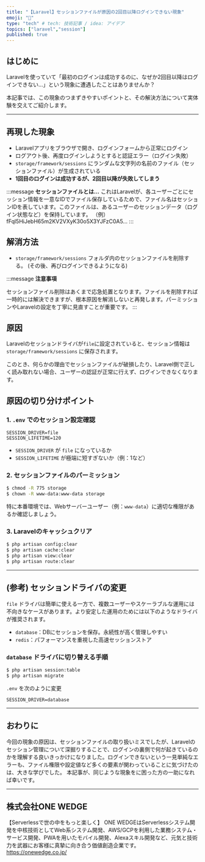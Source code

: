 ```yaml
---
title: "【Laravel】セッションファイルが原因の2回目以降ログインできない現象"
emoji: "🧠"
type: "tech" # tech: 技術記事 / idea: アイデア
topics: ["laravel","session"]
published: true
---
```


## はじめに

Laravelを使っていて「最初のログインは成功するのに、なぜか2回目以降はログインできない...」という現象に遭遇したことはありませんか？

本記事では、この現象のつまずきやすいポイントと、その解決方法について実体験を交えてご紹介します。

---

## 再現した現象

- Laravelアプリをブラウザで開き、ログインフォームから正常にログイン
- ログアウト後、再度ログインしようとすると認証エラー（ログイン失敗）
- `storage/framework/sessions` にランダムな文字列の名前のファイル（セッションファイル）が生成されている
- **1回目のログインは成功するが、2回目以降が失敗してしまう**

:::message
**セッションファイルとは…**
これはLaravelが、各ユーザーごとにセッション情報を一意なIDでファイル保存しているためで、ファイル名はセッションIDを表しています。このファイルは、あるユーザーのセッションデータ（ログイン状態など）を保持しています。
（例）fFql5HiJebH65m2KV2VXyK30o5X3YJFzC0A5...
:::

## 解消方法

- `storage/framework/sessions` フォルダ内のセッションファイルを削除する。
  (その後、再びログインできるようになる)

:::message
**注意事項**

セッションファイル削除はあくまで応急処置となります。ファイルを削除すれば一時的には解決できますが、根本原因を解消しないと再発します。パーミッションやLaravelの設定を丁寧に見直すことが重要です。
:::

## 原因

Laravelのセッションドライバが`file`に設定されていると、セッション情報は `storage/framework/sessions` に保存されます。

このとき、何らかの理由でセッションファイルが破損したり、Laravel側で正しく読み取れない場合、ユーザーの認証が正常に行えず、ログインできなくなります。

## 原因の切り分けポイント

### 1. `.env` でのセッション設定確認

```bash:.env
SESSION_DRIVER=file
SESSION_LIFETIME=120
```

- `SESSION_DRIVER` が `file` になっているか
- `SESSION_LIFETIME` が極端に短すぎないか（例：1など）

### 2. セッションファイルのパーミッション

```bash
$ chmod -R 775 storage
$ chown -R www-data:www-data storage
```

特に本番環境では、Webサーバーユーザー（例：`www-data`）に適切な権限があるか確認しましょう。

### 3. Laravelのキャッシュクリア

```bash
$ php artisan config:clear
$ php artisan cache:clear
$ php artisan view:clear
$ php artisan route:clear
```

---

## (参考) セッションドライバの変更

`file` ドライバは簡単に使える一方で、複数ユーザーやスケーラブルな運用には不向きなケースがあります。より安定した運用のためには以下のようなドライバが推奨されます。

- `database`：DBにセッションを保存。永続性が高く管理しやすい
- `redis`：パフォーマンスを重視した高速セッションストア

### `database` ドライバに切り替える手順

```bash
$ php artisan session:table
$ php artisan migrate
```

`.env` を次のように変更

```bash:.env
SESSION_DRIVER=database
```

--- 

## おわりに

今回の現象の原因は、セッションファイルの取り扱いミスでしたが、Laravelのセッション管理について深掘りすることで、ログインの裏側で何が起きているのかを理解する良いきっかけになりました。ログインできないという一見単純なエラーも、ファイル権限や設定値など多くの要素が関わっていることに気づけたのは、大きな学びでした。
本記事が、同じような現象をに困った方の一助になれば幸いです。

---

## 株式会社ONE WEDGE
【Serverlessで世の中をもっと楽しく】
ONE WEDGEはServerlessシステム開発を中核技術としてWeb系システム開発、AWS/GCPを利用した業務システム・サービス開発、PWAを用いたモバイル開発、Alexaスキル開発など、元気と技術力を武器にお客様に真摯に向き合う価値創造企業です。
https://onewedge.co.jp/
